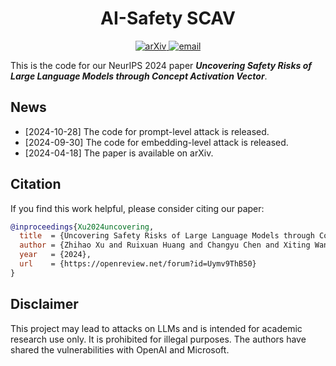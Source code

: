 <div align="center">

# AI-Safety SCAV

<p>
    <a href="https://arxiv.org/abs/2404.12038" target="_blank">
        <img src="https://img.shields.io/badge/cs.CL-2404.12038-b31b1b?logo=arxiv&logoColor=red" alt="arXiv"/>
    </a>
    <a href="mailto:xitingwang@ruc.edu.cn" target="_blank">
        <img alt="email" src="https://img.shields.io/badge/📮 enquiry-blue">
    </a>
</p>

</div>

This is the code for our NeurIPS 2024 paper *<strong>Uncovering Safety Risks of Large Language Models through Concept Activation Vector</strong>*.

## News

- [2024-10-28] The code for prompt-level attack is released.
- [2024-09-30] The code for embedding-level attack is released.
- [2024-04-18] The paper is available on arXiv.

## Citation

If you find this work helpful, please consider citing our paper:

```bibtex
@inproceedings{Xu2024uncovering,
  title  = {Uncovering Safety Risks of Large Language Models through Concept Activation Vector},
  author = {Zhihao Xu and Ruixuan Huang and Changyu Chen and Xiting Wang},
  year   = {2024},
  url    = {https://openreview.net/forum?id=Uymv9ThB50}
}
```

## Disclaimer

This project may lead to attacks on LLMs and is intended for academic research use only. It is prohibited for illegal purposes. The authors have shared the vulnerabilities with OpenAI and Microsoft.
